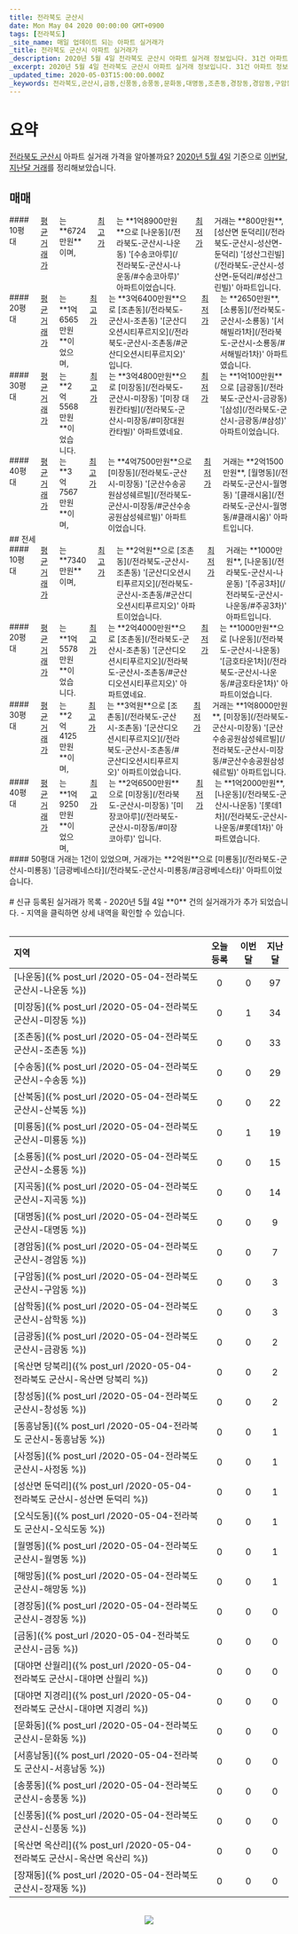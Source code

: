 ```yaml
---
title: 전라북도 군산시
date: Mon May 04 2020 00:00:00 GMT+0900
tags: [전라북도]
_site_name: 매일 업데이트 되는 아파트 실거래가
_title: 전라북도 군산시 아파트 실거래가
_description: 2020년 5월 4일 전라북도 군산시 아파트 실거래 정보입니다. 31건 아파트 정보가 있습니다.
_excerpt: 2020년 5월 4일 전라북도 군산시 아파트 실거래 정보입니다. 31건 아파트 정보가 있습니다.
_updated_time: 2020-05-03T15:00:00.000Z
_keywords: 전라북도,군산시,금동,신풍동,송풍동,문화동,대명동,조촌동,경장동,경암동,구암동,사정동,수송동,미장동,지곡동,나운동,미룡동,소룡동,산북동,옥산면 당북리,대야면 산월리,삼학동,창성동,오식도동,월명동,금광동,장재동,동흥남동,옥산면 옥산리,서흥남동,대야면 지경리,성산면 둔덕리,해망동
---
```



# 요약
<ins>전라북도 군산시</ins> 아파트 실거래 가격을 알아볼까요? <ins>2020년 5월 4일</ins> 기준으로 <ins>이번달, 지난달 거래</ins>를 정리해보았습니다.

## 매매
<div class="container">
<div class="six columns" markdown="1">
#### 10평대
<ins>평균 거래가</ins>는 **6724만원**이며, <ins>최고가</ins>는 **1억8900만원**으로 [나운동](/전라북도-군산시-나운동) '[수송코아루](/전라북도-군산시-나운동/#수송코아루)' 아파트이었습니다. <ins>최저가</ins> 거래는 **800만원**, [성산면 둔덕리](/전라북도-군산시-성산면-둔덕리) '[성산그린빌](/전라북도-군산시-성산면-둔덕리/#성산그린빌)' 아파트입니다.
</div>
<div class="six columns" markdown="1">
#### 20평대
<ins>평균 거래가</ins>는 **1억6565만원**이었으며, <ins>최고가</ins>는 **3억6400만원**으로 [조촌동](/전라북도-군산시-조촌동) '[군산디오션시티푸르지오](/전라북도-군산시-조촌동/#군산디오션시티푸르지오)' 입니다. <ins>최저가</ins>는 **2650만원**, [소룡동](/전라북도-군산시-소룡동) '[서해빌라1차](/전라북도-군산시-소룡동/#서해빌라1차)' 아파트였습니다.
</div>
</div>
<div class="container">
<div class="six columns" markdown="1">
#### 30평대
<ins>평균 거래가</ins>는 **2억5568만원**이었습니다. <ins>최고가</ins>는 **3억4800만원**으로 [미장동](/전라북도-군산시-미장동) '[미장 대원칸타빌](/전라북도-군산시-미장동/#미장대원칸타빌)' 아파트였네요. <ins>최저가</ins>는 **1억100만원**으로 [금광동](/전라북도-군산시-금광동) '[삼성](/전라북도-군산시-금광동/#삼성)' 아파트이었습니다.
</div>
<div class="six columns" markdown="1">
#### 40평대
<ins>평균 거래가</ins>는 **3억7567만원**이며, <ins>최고가</ins>는 **4억7500만원**으로 [미장동](/전라북도-군산시-미장동) '[군산수송공원삼성쉐르빌](/전라북도-군산시-미장동/#군산수송공원삼성쉐르빌)' 아파트이었습니다. <ins>최저가</ins> 거래는 **2억1500만원**, [월명동](/전라북도-군산시-월명동) '[클래시움](/전라북도-군산시-월명동/#클래시움)' 아파트입니다.
</div>
</div>
## 전세
<div class="container">
<div class="six columns" markdown="1">
#### 10평대
<ins>평균 거래가</ins>는 **7340만원**이며, <ins>최고가</ins>는 **2억원**으로 [조촌동](/전라북도-군산시-조촌동) '[군산디오션시티푸르지오](/전라북도-군산시-조촌동/#군산디오션시티푸르지오)' 아파트이었습니다. <ins>최저가</ins> 거래는 **1000만원**, [나운동](/전라북도-군산시-나운동) '[주공3차](/전라북도-군산시-나운동/#주공3차)' 아파트입니다.
</div>
<div class="six columns" markdown="1">
#### 20평대
<ins>평균 거래가</ins>는 **1억5578만원**이었습니다. <ins>최고가</ins>는 **2억4000만원**으로 [조촌동](/전라북도-군산시-조촌동) '[군산디오션시티푸르지오](/전라북도-군산시-조촌동/#군산디오션시티푸르지오)' 아파트였네요. <ins>최저가</ins>는 **1000만원**으로 [나운동](/전라북도-군산시-나운동) '[금호타운1차](/전라북도-군산시-나운동/#금호타운1차)' 아파트이었습니다.
</div>
</div>
<div class="container">
<div class="six columns" markdown="1">
#### 30평대
<ins>평균 거래가</ins>는 **2억4125만원**이며, <ins>최고가</ins>는 **3억원**으로 [조촌동](/전라북도-군산시-조촌동) '[군산디오션시티푸르지오](/전라북도-군산시-조촌동/#군산디오션시티푸르지오)' 아파트이었습니다. <ins>최저가</ins> 거래는 **1억8000만원**, [미장동](/전라북도-군산시-미장동) '[군산수송공원삼성쉐르빌](/전라북도-군산시-미장동/#군산수송공원삼성쉐르빌)' 아파트입니다.
</div>
<div class="six columns" markdown="1">
#### 40평대
<ins>평균 거래가</ins>는 **1억9250만원**이었으며, <ins>최고가</ins>는 **2억6500만원**으로 [미장동](/전라북도-군산시-미장동) '[미장코아루](/전라북도-군산시-미장동/#미장코아루)' 입니다. <ins>최저가</ins>는 **1억2000만원**, [나운동](/전라북도-군산시-나운동) '[롯데1차](/전라북도-군산시-나운동/#롯데1차)' 아파트였습니다.
</div>
</div>
<div class="container">
<div class="twelve columns" markdown="1">
#### 50평대
거래는 1건이 있었으며, 거래가는 **2억원**으로 [미룡동](/전라북도-군산시-미룡동) '[금광베네스타](/전라북도-군산시-미룡동/#금광베네스타)' 아파트이었습니다.
</div>
</div>


<br>
# 신규 등록된 실거래가 목록
- 2020년 5월 4일 **0** 건의 실거래가가 추가 되었습니다.
- 지역을 클릭하면 상세 내역을 확인할 수 있습니다.
<br><br>

| 지역 | 오늘 등록 | 이번달 | 지난달 |
|:---|:---:|:---:|:---:|
| [나운동]({% post_url /2020-05-04-전라북도 군산시-나운동 %}) | 0 | 0 | 97|
| [미장동]({% post_url /2020-05-04-전라북도 군산시-미장동 %}) | 0 | 1 | 34|
| [조촌동]({% post_url /2020-05-04-전라북도 군산시-조촌동 %}) | 0 | 0 | 33|
| [수송동]({% post_url /2020-05-04-전라북도 군산시-수송동 %}) | 0 | 0 | 29|
| [산북동]({% post_url /2020-05-04-전라북도 군산시-산북동 %}) | 0 | 0 | 22|
| [미룡동]({% post_url /2020-05-04-전라북도 군산시-미룡동 %}) | 0 | 1 | 19|
| [소룡동]({% post_url /2020-05-04-전라북도 군산시-소룡동 %}) | 0 | 0 | 15|
| [지곡동]({% post_url /2020-05-04-전라북도 군산시-지곡동 %}) | 0 | 0 | 14|
| [대명동]({% post_url /2020-05-04-전라북도 군산시-대명동 %}) | 0 | 0 | 9|
| [경암동]({% post_url /2020-05-04-전라북도 군산시-경암동 %}) | 0 | 0 | 7|
| [구암동]({% post_url /2020-05-04-전라북도 군산시-구암동 %}) | 0 | 0 | 3|
| [삼학동]({% post_url /2020-05-04-전라북도 군산시-삼학동 %}) | 0 | 0 | 3|
| [금광동]({% post_url /2020-05-04-전라북도 군산시-금광동 %}) | 0 | 0 | 2|
| [옥산면 당북리]({% post_url /2020-05-04-전라북도 군산시-옥산면 당북리 %}) | 0 | 0 | 2|
| [창성동]({% post_url /2020-05-04-전라북도 군산시-창성동 %}) | 0 | 0 | 2|
| [동흥남동]({% post_url /2020-05-04-전라북도 군산시-동흥남동 %}) | 0 | 0 | 1|
| [사정동]({% post_url /2020-05-04-전라북도 군산시-사정동 %}) | 0 | 0 | 1|
| [성산면 둔덕리]({% post_url /2020-05-04-전라북도 군산시-성산면 둔덕리 %}) | 0 | 0 | 1|
| [오식도동]({% post_url /2020-05-04-전라북도 군산시-오식도동 %}) | 0 | 0 | 1|
| [월명동]({% post_url /2020-05-04-전라북도 군산시-월명동 %}) | 0 | 0 | 1|
| [해망동]({% post_url /2020-05-04-전라북도 군산시-해망동 %}) | 0 | 0 | 1|
| [경장동]({% post_url /2020-05-04-전라북도 군산시-경장동 %}) | 0 | 0 | 0|
| [금동]({% post_url /2020-05-04-전라북도 군산시-금동 %}) | 0 | 0 | 0|
| [대야면 산월리]({% post_url /2020-05-04-전라북도 군산시-대야면 산월리 %}) | 0 | 0 | 0|
| [대야면 지경리]({% post_url /2020-05-04-전라북도 군산시-대야면 지경리 %}) | 0 | 0 | 0|
| [문화동]({% post_url /2020-05-04-전라북도 군산시-문화동 %}) | 0 | 0 | 0|
| [서흥남동]({% post_url /2020-05-04-전라북도 군산시-서흥남동 %}) | 0 | 0 | 0|
| [송풍동]({% post_url /2020-05-04-전라북도 군산시-송풍동 %}) | 0 | 0 | 0|
| [신풍동]({% post_url /2020-05-04-전라북도 군산시-신풍동 %}) | 0 | 0 | 0|
| [옥산면 옥산리]({% post_url /2020-05-04-전라북도 군산시-옥산면 옥산리 %}) | 0 | 0 | 0|
| [장재동]({% post_url /2020-05-04-전라북도 군산시-장재동 %}) | 0 | 0 | 0|

<p align="center"><br><img src="https://via.placeholder.com/700x120"><br></p>
